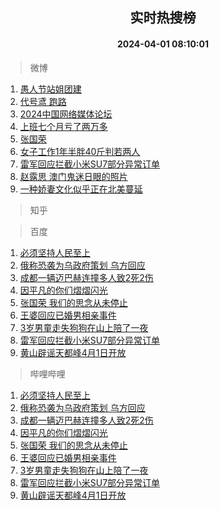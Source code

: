 <div align="center"><h2>实时热搜榜</h2><h4>2024-04-01 08:10:01</h4></div>

> 微博  

1. [愚人节站姐团建](https://s.weibo.com/weibo?q=%23%E6%84%9A%E4%BA%BA%E8%8A%82%E7%AB%99%E5%A7%90%E5%9B%A2%E5%BB%BA%23&t=31&band_rank=1&Refer=top)<br />
2. [代号鸢 跑路](https://s.weibo.com/weibo?q=%E4%BB%A3%E5%8F%B7%E9%B8%A2%20%E8%B7%91%E8%B7%AF&t=31&band_rank=2&Refer=top)<br />
3. [2024中国网络媒体论坛](https://s.weibo.com/weibo?q=%232024%E4%B8%AD%E5%9B%BD%E7%BD%91%E7%BB%9C%E5%AA%92%E4%BD%93%E8%AE%BA%E5%9D%9B%23&t=31&band_rank=3&Refer=top)<br />
4. [上班七个月亏了两万多](https://s.weibo.com/weibo?q=%23%E4%B8%8A%E7%8F%AD%E4%B8%83%E4%B8%AA%E6%9C%88%E4%BA%8F%E4%BA%86%E4%B8%A4%E4%B8%87%E5%A4%9A%23&t=31&band_rank=4&Refer=top)<br />
5. [张国荣](https://s.weibo.com/weibo?q=%E5%BC%A0%E5%9B%BD%E8%8D%A3&t=31&band_rank=5&Refer=top)<br />
6. [女子工作1年半胖40斤判若两人](https://s.weibo.com/weibo?q=%23%E5%A5%B3%E5%AD%90%E5%B7%A5%E4%BD%9C1%E5%B9%B4%E5%8D%8A%E8%83%9640%E6%96%A4%E5%88%A4%E8%8B%A5%E4%B8%A4%E4%BA%BA%23&t=31&band_rank=6&Refer=top)<br />
7. [雷军回应拦截小米SU7部分异常订单](https://s.weibo.com/weibo?q=%23%E9%9B%B7%E5%86%9B%E5%9B%9E%E5%BA%94%E6%8B%A6%E6%88%AA%E5%B0%8F%E7%B1%B3SU7%E9%83%A8%E5%88%86%E5%BC%82%E5%B8%B8%E8%AE%A2%E5%8D%95%23&t=31&band_rank=7&Refer=top)<br />
8. [赵露思 澳门鬼迷日眼的照片](https://s.weibo.com/weibo?q=%E8%B5%B5%E9%9C%B2%E6%80%9D%20%E6%BE%B3%E9%97%A8%E9%AC%BC%E8%BF%B7%E6%97%A5%E7%9C%BC%E7%9A%84%E7%85%A7%E7%89%87&t=31&band_rank=8&Refer=top)<br />
9. [一种娇妻文化似乎正在北美蔓延](https://s.weibo.com/weibo?q=%23%E4%B8%80%E7%A7%8D%E5%A8%87%E5%A6%BB%E6%96%87%E5%8C%96%E4%BC%BC%E4%B9%8E%E6%AD%A3%E5%9C%A8%E5%8C%97%E7%BE%8E%E8%94%93%E5%BB%B6%23&t=31&band_rank=9&Refer=top)<br />

> 知乎  


> 百度  

1. [必须坚持人民至上](https://www.baidu.com/s?wd=%E5%BF%85%E9%A1%BB%E5%9D%9A%E6%8C%81%E4%BA%BA%E6%B0%91%E8%87%B3%E4%B8%8A&sa=fyb_news&rsv_dl=fyb_news)<br />
2. [俄称恐袭为乌政府策划 乌方回应](https://www.baidu.com/s?wd=%E4%BF%84%E7%A7%B0%E6%81%90%E8%A2%AD%E4%B8%BA%E4%B9%8C%E6%94%BF%E5%BA%9C%E7%AD%96%E5%88%92+%E4%B9%8C%E6%96%B9%E5%9B%9E%E5%BA%94&sa=fyb_news&rsv_dl=fyb_news)<br />
3. [成都一辆迈巴赫连撞多人致2死2伤](https://www.baidu.com/s?wd=%E6%88%90%E9%83%BD%E4%B8%80%E8%BE%86%E8%BF%88%E5%B7%B4%E8%B5%AB%E8%BF%9E%E6%92%9E%E5%A4%9A%E4%BA%BA%E8%87%B42%E6%AD%BB2%E4%BC%A4&sa=fyb_news&rsv_dl=fyb_news)<br />
4. [因平凡的你们熠熠闪光](https://www.baidu.com/s?wd=%E5%9B%A0%E5%B9%B3%E5%87%A1%E7%9A%84%E4%BD%A0%E4%BB%AC%E7%86%A0%E7%86%A0%E9%97%AA%E5%85%89&sa=fyb_news&rsv_dl=fyb_news)<br />
5. [张国荣 我们的思念从未停止](https://www.baidu.com/s?wd=%E5%BC%A0%E5%9B%BD%E8%8D%A3+%E6%88%91%E4%BB%AC%E7%9A%84%E6%80%9D%E5%BF%B5%E4%BB%8E%E6%9C%AA%E5%81%9C%E6%AD%A2&sa=fyb_news&rsv_dl=fyb_news)<br />
6. [王婆回应已婚男相亲事件](https://www.baidu.com/s?wd=%E7%8E%8B%E5%A9%86%E5%9B%9E%E5%BA%94%E5%B7%B2%E5%A9%9A%E7%94%B7%E7%9B%B8%E4%BA%B2%E4%BA%8B%E4%BB%B6&sa=fyb_news&rsv_dl=fyb_news)<br />
7. [3岁男童走失狗狗在山上陪了一夜](https://www.baidu.com/s?wd=3%E5%B2%81%E7%94%B7%E7%AB%A5%E8%B5%B0%E5%A4%B1%E7%8B%97%E7%8B%97%E5%9C%A8%E5%B1%B1%E4%B8%8A%E9%99%AA%E4%BA%86%E4%B8%80%E5%A4%9C&sa=fyb_news&rsv_dl=fyb_news)<br />
8. [雷军回应拦截小米SU7部分异常订单](https://www.baidu.com/s?wd=%E9%9B%B7%E5%86%9B%E5%9B%9E%E5%BA%94%E6%8B%A6%E6%88%AA%E5%B0%8F%E7%B1%B3SU7%E9%83%A8%E5%88%86%E5%BC%82%E5%B8%B8%E8%AE%A2%E5%8D%95&sa=fyb_news&rsv_dl=fyb_news)<br />
9. [黄山辟谣天都峰4月1日开放](https://www.baidu.com/s?wd=%E9%BB%84%E5%B1%B1%E8%BE%9F%E8%B0%A3%E5%A4%A9%E9%83%BD%E5%B3%B04%E6%9C%881%E6%97%A5%E5%BC%80%E6%94%BE&sa=fyb_news&rsv_dl=fyb_news)<br />

> 哔哩哔哩  

1. [必须坚持人民至上](https://www.baidu.com/s?wd=%E5%BF%85%E9%A1%BB%E5%9D%9A%E6%8C%81%E4%BA%BA%E6%B0%91%E8%87%B3%E4%B8%8A&sa=fyb_news&rsv_dl=fyb_news)<br />
2. [俄称恐袭为乌政府策划 乌方回应](https://www.baidu.com/s?wd=%E4%BF%84%E7%A7%B0%E6%81%90%E8%A2%AD%E4%B8%BA%E4%B9%8C%E6%94%BF%E5%BA%9C%E7%AD%96%E5%88%92+%E4%B9%8C%E6%96%B9%E5%9B%9E%E5%BA%94&sa=fyb_news&rsv_dl=fyb_news)<br />
3. [成都一辆迈巴赫连撞多人致2死2伤](https://www.baidu.com/s?wd=%E6%88%90%E9%83%BD%E4%B8%80%E8%BE%86%E8%BF%88%E5%B7%B4%E8%B5%AB%E8%BF%9E%E6%92%9E%E5%A4%9A%E4%BA%BA%E8%87%B42%E6%AD%BB2%E4%BC%A4&sa=fyb_news&rsv_dl=fyb_news)<br />
4. [因平凡的你们熠熠闪光](https://www.baidu.com/s?wd=%E5%9B%A0%E5%B9%B3%E5%87%A1%E7%9A%84%E4%BD%A0%E4%BB%AC%E7%86%A0%E7%86%A0%E9%97%AA%E5%85%89&sa=fyb_news&rsv_dl=fyb_news)<br />
5. [张国荣 我们的思念从未停止](https://www.baidu.com/s?wd=%E5%BC%A0%E5%9B%BD%E8%8D%A3+%E6%88%91%E4%BB%AC%E7%9A%84%E6%80%9D%E5%BF%B5%E4%BB%8E%E6%9C%AA%E5%81%9C%E6%AD%A2&sa=fyb_news&rsv_dl=fyb_news)<br />
6. [王婆回应已婚男相亲事件](https://www.baidu.com/s?wd=%E7%8E%8B%E5%A9%86%E5%9B%9E%E5%BA%94%E5%B7%B2%E5%A9%9A%E7%94%B7%E7%9B%B8%E4%BA%B2%E4%BA%8B%E4%BB%B6&sa=fyb_news&rsv_dl=fyb_news)<br />
7. [3岁男童走失狗狗在山上陪了一夜](https://www.baidu.com/s?wd=3%E5%B2%81%E7%94%B7%E7%AB%A5%E8%B5%B0%E5%A4%B1%E7%8B%97%E7%8B%97%E5%9C%A8%E5%B1%B1%E4%B8%8A%E9%99%AA%E4%BA%86%E4%B8%80%E5%A4%9C&sa=fyb_news&rsv_dl=fyb_news)<br />
8. [雷军回应拦截小米SU7部分异常订单](https://www.baidu.com/s?wd=%E9%9B%B7%E5%86%9B%E5%9B%9E%E5%BA%94%E6%8B%A6%E6%88%AA%E5%B0%8F%E7%B1%B3SU7%E9%83%A8%E5%88%86%E5%BC%82%E5%B8%B8%E8%AE%A2%E5%8D%95&sa=fyb_news&rsv_dl=fyb_news)<br />
9. [黄山辟谣天都峰4月1日开放](https://www.baidu.com/s?wd=%E9%BB%84%E5%B1%B1%E8%BE%9F%E8%B0%A3%E5%A4%A9%E9%83%BD%E5%B3%B04%E6%9C%881%E6%97%A5%E5%BC%80%E6%94%BE&sa=fyb_news&rsv_dl=fyb_news)<br />
